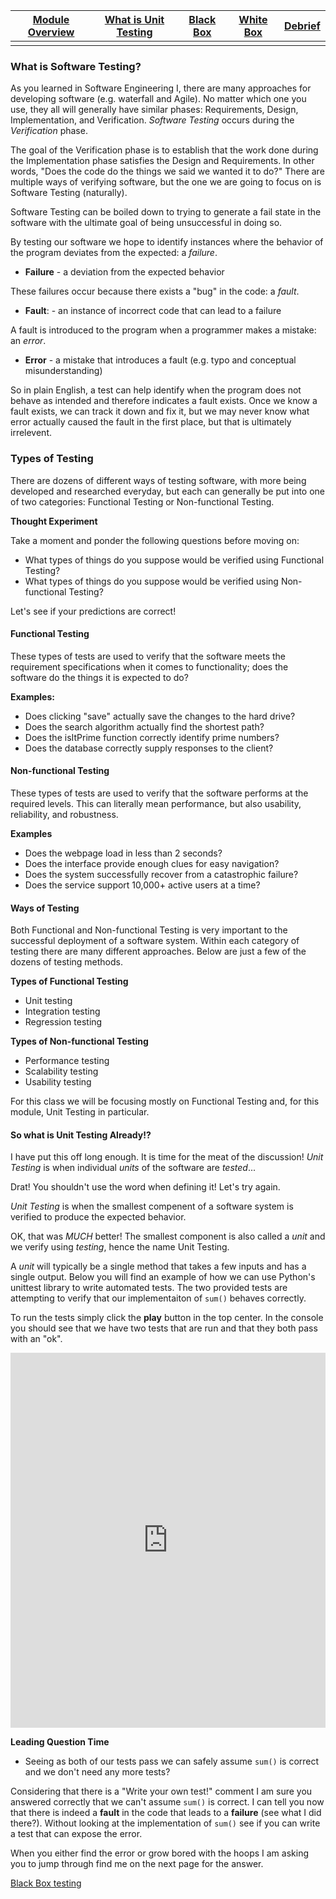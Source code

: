 | [Module Overview](./unittest_module.md) | [What is Unit Testing](./what_is_unit_testing.md) | [Black Box](./black_box.md) | [White Box](./white_box.md) | [Debrief](./debrief.md) |
|-----------------|----------------------|-----------|-----------|---------|
|                 |                      |           |           |         |

### What is Software Testing?

As you learned in Software Engineering I, there are many approaches for developing software (e.g. waterfall and Agile). No matter which one you use, they all will generally have similar phases: Requirements, Design, Implementation, and Verification. _Software Testing_ occurs during the _Verification_ phase.

The goal of the Verification phase is to establish that the work done during the Implementation phase satisfies the Design and Requirements. In other words, "Does the code do the things we said we wanted it to do?" There are multiple ways of verifying software, but the one we are going to focus on is Software Testing (naturally).

Software Testing can be boiled down to trying to generate a fail state in the software with the ultimate goal of being unsuccessful in doing so.

By testing our software we hope to identify instances where the behavior of the program deviates from the expected: a _failure_.

* **Failure** - a deviation from the expected behavior

These failures occur because there exists a "bug" in the code: a _fault_.

* **Fault**: - an instance of incorrect code that can lead to a failure

A fault is introduced to the program when a programmer makes a mistake: an _error_.

* **Error** - a mistake that introduces a fault (e.g. typo and conceptual misunderstanding)

So in plain English, a test can help identify when the program does not behave as intended and therefore indicates a fault exists. Once we know a fault exists, we can track it down and fix it, but we may never know what error actually caused the fault in the first place, but that is ultimately irrelevent.

### Types of Testing

There are dozens of different ways of testing software, with more being developed and researched everyday, but each can generally be put into one of two categories: Functional Testing or Non-functional Testing.

**Thought Experiment**

Take a moment and ponder the following questions before moving on:

* What types of things do you suppose would be verified using Functional Testing?
* What types of things do you suppose would be verified using Non-functional Testing?

Let's see if your predictions are correct!

#### Functional Testing

These types of tests are used to verify that the software meets the requirement specifications when it comes to functionality; does the software do the things it is expected to do?

**Examples:**

* Does clicking "save" actually save the changes to the hard drive?
* Does the search algorithm actually find the shortest path?
* Does the isItPrime function correctly identify prime numbers?
* Does the database correctly supply responses to the client?

#### Non-functional Testing

These types of tests are used to verify that the software performs at the required levels. This can literally mean performance, but also usability, reliability, and robustness.

**Examples**

* Does the webpage load in less than 2 seconds?
* Does the interface provide enough clues for easy navigation?
* Does the system successfully recover from a catastrophic failure?
* Does the service support 10,000+ active users at a time?

#### Ways of Testing

Both Functional and Non-functional Testing is very important to the successful deployment of a software system. Within each category of testing there are many different approaches. Below are just a few of the dozens of testing methods.

**Types of Functional Testing**

* Unit testing
* Integration testing
* Regression testing

**Types of Non-functional Testing**

* Performance testing
* Scalability testing
* Usability testing

For this class we will be focusing mostly on Functional Testing and, for this module, Unit Testing in particular.

#### So what is Unit Testing Already!?

I have put this off long enough. It is time for the meat of the discussion! _Unit Testing_ is when individual _units_ of the software are _tested_...

Drat! You shouldn't use the word when defining it! Let's try again.

_Unit Testing_ is when the smallest compenent of a software system is verified to produce the expected behavior.

OK, that was _MUCH_ better! The smallest component is also called a _unit_ and we verify using _testing_, hence the name Unit Testing. 

A _unit_ will typically be a single method that takes a few inputs and has a single output. Below you will find an example of how we can use Python's unittest library to write automated tests. The two provided tests are attempting to verify that our implementaiton of `sum()` behaves correctly.

To run the tests simply click the **play** button in the top center. In the console you should see that we have two tests that are run and that they both pass with an "ok".

<iframe height="600px" width="100%" src="https://repl.it/@ericianni/whatisunittesting1?lite=true" scrolling="no" frameborder="no" allowtransparency="true" allowfullscreen="true" sandbox="allow-forms allow-pointer-lock allow-popups allow-same-origin allow-scripts allow-modals"></iframe>

**Leading Question Time**

* Seeing as both of our tests pass we can safely assume `sum()` is correct and we don't need any more tests?

Considering that there is a "Write your own test!" comment I am sure you answered correctly that we can't assume `sum()` is correct. I can tell you now that there is indeed a **fault** in the code that leads to a **failure** (see what I did there?). Without looking at the implementation of `sum()` see if you can write a test that can expose the error.

When you either find the error or grow bored with the hoops I am asking you to jump through find me on the next page for the answer.

[Black Box testing](./black_box.md)

